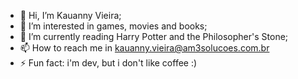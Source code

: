 - 👋 Hi, I’m Kauanny Vieira;
- 👀 I’m interested in games, movies and books;
- 🌱 I’m currently reading Harry Potter and the Philosopher's Stone;
- 📫 How to reach me in kauanny.vieira@am3solucoes.com.br
- ⚡ Fun fact: i'm dev, but i don't like coffee :)

<!---
kauanny-am3/kauanny-am3 is a ✨ special ✨ repository because its `README.md` (this file) appears on your GitHub profile.
You can click the Preview link to take a look at your changes.
--->
